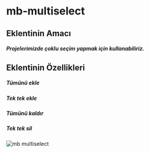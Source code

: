 # mb-multiselect
## Eklentinin Amacı
##### Projelerimizde çoklu seçim yapmak için kullanabiliriz.
## Eklentinin Özellikleri
##### Tümünü ekle
##### Tek tek ekle
##### Tümünü kaldır
##### Tek tek sil
![mb multiselect](https://musabalki.com/mb.png)
